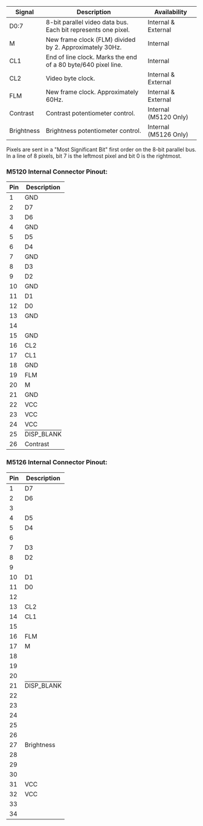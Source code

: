 

| Signal | Description | Availability |
| --- | --- | --- |
| D0:7 | 8-bit parallel video data bus. Each bit represents one pixel. | Internal & External |
| M | New frame clock (FLM) divided by 2. Approximately 30Hz. | Internal |
| CL1 | End of line clock. Marks the end of a 80 byte/640 pixel line. | Internal |
| CL2 | Video byte clock. | Internal & External |
| FLM | New frame clock. Approximately 60Hz. | Internal & External |
| Contrast | Contrast potentiometer control. | Internal (M5120 Only) |
| Brightness | Brightness potentiometer control. | Internal (M5126 Only) |

Pixels are sent in a "Most Significant Bit" first order on the 8-bit parallel bus. In a line of 8 pixels, bit 7 is the leftmost pixel and bit 0 is the rightmost.

### M5120 Internal Connector Pinout: 

| Pin | Description |
| --- | --- |
| 1 | GND |
| 2 | D7 |
| 3 | D6 |
| 4 | GND |
| 5 | D5 |
| 6 | D4 |
| 7 | GND |
| 8 | D3 |
| 9 | D2 |
| 10 | GND |
| 11 | D1 |
| 12 | D0 |
| 13 | GND |
| 14 |
| 15 | GND |
| 16 | CL2 |
| 17 | CL1 |
| 18 | GND |
| 19 | FLM |
| 20 | M |
| 21 | GND |
| 22 | VCC |
| 23 | VCC |
| 24 | VCC |
| 25 | <span style="text-decoration:overline">DISP_BLANK</span> |
| 26 | Contrast |


### M5126 Internal Connector Pinout: 

| Pin | Description |
| --- | --- |
| 1 | D7 |
| 2 | D6 |
| 3 |
| 4 | D5 |
| 5 | D4 |
| 6 |
| 7 | D3 |
| 8 | D2 |
| 9 |
| 10 | D1 |
| 11 | D0 |
| 12 |
| 13 | CL2 |
| 14 | CL1 |
| 15 | |
| 16 | FLM |
| 17 | M |
| 18 | |
| 19 | |
| 20 | |
| 21 | <span style="text-decoration:overline">DISP_BLANK</span> |
| 22 | 
| 23 | 
| 24 | 
| 25 | 
| 26 | 
| 27 | Brightness |
| 28 | 
| 29 | 
| 30 | 
| 31 | VCC |
| 32 | VCC |
| 33 | 
| 34 | 



